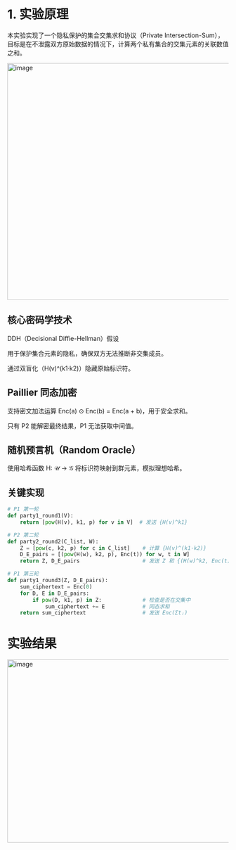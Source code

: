 # 1. 实验原理
本实验实现了一个隐私保护的集合交集求和协议（Private Intersection-Sum），目标是在不泄露双方原始数据的情况下，计算两个私有集合的交集元素的关联数值之和。


<img width="800" height="539" alt="image" src="https://github.com/user-attachments/assets/28559fd1-9681-4af7-ba74-0370234cca48" />

## 核心密码学技术
DDH（Decisional Diffie-Hellman）假设

用于保护集合元素的隐私，确保双方无法推断非交集成员。

通过双盲化（H(v)^(k1·k2)）隐藏原始标识符。

## Paillier 同态加密

支持密文加法运算 Enc(a) ⊙ Enc(b) = Enc(a + b)，用于安全求和。

只有 P2 能解密最终结果，P1 无法获取中间值。

## 随机预言机（Random Oracle）

使用哈希函数 H: 𝒰 → 𝒢 将标识符映射到群元素，模拟理想哈希。

## 关键实现
```python
# P1 第一轮
def party1_round1(V):
    return [pow(H(v), k1, p) for v in V]  # 发送 {H(v)^k1}

# P2 第二轮
def party2_round2(C_list, W):
    Z = [pow(c, k2, p) for c in C_list]    # 计算 {H(v)^(k1·k2)}
    D_E_pairs = [(pow(H(w), k2, p), Enc(t)) for w, t in W]
    return Z, D_E_pairs                    # 发送 Z 和 {(H(w)^k2, Enc(t))}

# P1 第三轮
def party1_round3(Z, D_E_pairs):
    sum_ciphertext = Enc(0)
    for D, E in D_E_pairs:
        if pow(D, k1, p) in Z:             # 检查是否在交集中
            sum_ciphertext += E            # 同态求和
    return sum_ciphertext                  # 发送 Enc(Σtⱼ)
```
# 实验结果
<img width="1281" height="417" alt="image" src="https://github.com/user-attachments/assets/eab05fe6-2c49-41da-bbc0-71687722355e" />
